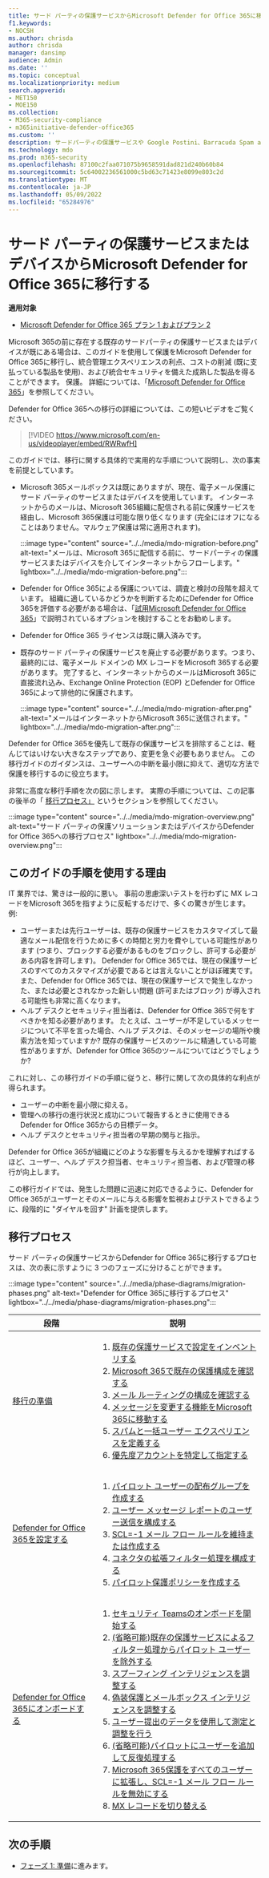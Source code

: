```yaml
---
title: サード パーティの保護サービスからMicrosoft Defender for Office 365に移行する
f1.keywords:
- NOCSH
ms.author: chrisda
author: chrisda
manager: dansimp
audience: Admin
ms.date: ''
ms.topic: conceptual
ms.localizationpriority: medium
search.appverid:
- MET150
- MOE150
ms.collection:
- M365-security-compliance
- m365initiative-defender-office365
ms.custom: ''
description: サードパーティの保護サービスや Google Postini、Barracuda Spam and Virus Firewall、Cisco IronPort などのデバイスから保護をMicrosoft Defender for Office 365に移行する正しい方法について説明します。
ms.technology: mdo
ms.prod: m365-security
ms.openlocfilehash: 87100c2faa071075b9658591dad821d240b60b84
ms.sourcegitcommit: 5c64002236561000c5bd63c71423e8099e803c2d
ms.translationtype: MT
ms.contentlocale: ja-JP
ms.lasthandoff: 05/09/2022
ms.locfileid: "65284976"
---
```

# <a name="migrate-from-a-third-party-protection-service-or-device-to-microsoft-defender-for-office-365"></a>サード パーティの保護サービスまたはデバイスからMicrosoft Defender for Office 365に移行する

**適用対象**
- [Microsoft Defender for Office 365 プラン 1 およびプラン 2](defender-for-office-365.md)

Microsoft 365の前に存在する既存のサードパーティの保護サービスまたはデバイスが既にある場合は、このガイドを使用して保護をMicrosoft Defender for Office 365に移行し、統合管理エクスペリエンスの利点、コストの削減 (既に支払っている製品を使用)、および統合セキュリティを備えた成熟した製品を得ることができます。 保護。 詳細については、「[Microsoft Defender for Office 365](https://www.microsoft.com/security/business/threat-protection/office-365-defender)」を参照してください。

Defender for Office 365への移行の詳細については、この短いビデオをご覧ください。
> [!VIDEO https://www.microsoft.com/en-us/videoplayer/embed/RWRwfH]

このガイドでは、移行に関する具体的で実用的な手順について説明し、次の事実を前提としています。

- Microsoft 365メールボックスは既にありますが、現在、電子メール保護にサード パーティのサービスまたはデバイスを使用しています。 インターネットからのメールは、Microsoft 365組織に配信される前に保護サービスを経由し、Microsoft 365保護は可能な限り低くなります (完全にはオフになることはありません。マルウェア保護は常に適用されます)。

  :::image type="content" source="../../media/mdo-migration-before.png" alt-text="メールは、Microsoft 365に配信する前に、サードパーティの保護サービスまたはデバイスを介してインターネットからフローします。" lightbox="../../media/mdo-migration-before.png":::

- Defender for Office 365による保護については、調査と検討の段階を超えています。 組織に適しているかどうかを判断するためにDefender for Office 365を評価する必要がある場合は、「[試用Microsoft Defender for Office 365](try-microsoft-defender-for-office-365.md)」で説明されているオプションを検討することをお勧めします。

- Defender for Office 365 ライセンスは既に購入済みです。

- 既存のサード パーティの保護サービスを廃止する必要があります。つまり、最終的には、電子メール ドメインの MX レコードをMicrosoft 365する必要があります。 完了すると、インターネットからのメールはMicrosoft 365に直接流れ込み、Exchange Online Protection (EOP) とDefender for Office 365によって排他的に保護されます。

  :::image type="content" source="../../media/mdo-migration-after.png" alt-text="メールはインターネットからMicrosoft 365に送信されます。" lightbox="../../media/mdo-migration-after.png":::

Defender for Office 365を優先して既存の保護サービスを排除することは、軽んじてはいけない大きなステップであり、変更を急ぐ必要もありません。 この移行ガイドのガイダンスは、ユーザーへの中断を最小限に抑えて、適切な方法で保護を移行するのに役立ちます。

非常に高度な移行手順を次の図に示します。 実際の手順については、この記事の後半の「 [移行プロセス」](#the-migration-process) というセクションを参照してください。

:::image type="content" source="../../media/mdo-migration-overview.png" alt-text="サード パーティの保護ソリューションまたはデバイスからDefender for Office 365への移行プロセス" lightbox="../../media/mdo-migration-overview.png":::

## <a name="why-use-the-steps-in-this-guide"></a>このガイドの手順を使用する理由

IT 業界では、驚きは一般的に悪い。 事前の思慮深いテストを行わずに MX レコードをMicrosoft 365を指すように反転するだけで、多くの驚きが生じます。 例:

- ユーザーまたは先行ユーザーは、既存の保護サービスをカスタマイズして最適なメール配信を行うために多くの時間と労力を費やしている可能性があります (つまり、ブロックする必要があるものをブロックし、許可する必要がある内容を許可します)。 Defender for Office 365では、現在の保護サービスのすべてのカスタマイズが必要であるとは言えないことがほぼ確実です。 また、Defender for Office 365では、現在の保護サービスで発生しなかった、または必要とされなかった新しい問題 (許可またはブロック) が導入される可能性も非常に高くなります。
- ヘルプ デスクとセキュリティ担当者は、Defender for Office 365で何をすべきかを知る必要があります。 たとえば、ユーザーが不足しているメッセージについて不平を言った場合、ヘルプ デスクは、そのメッセージの場所や検索方法を知っていますか? 既存の保護サービスのツールに精通している可能性がありますが、Defender for Office 365のツールについてはどうでしょうか?

これに対し、この移行ガイドの手順に従うと、移行に関して次の具体的な利点が得られます。

- ユーザーの中断を最小限に抑える。
- 管理への移行の進行状況と成功について報告するときに使用できるDefender for Office 365からの目標データ。
- ヘルプ デスクとセキュリティ担当者の早期の関与と指示。

Defender for Office 365が組織にどのような影響を与えるかを理解すればするほど、ユーザー、ヘルプ デスク担当者、セキュリティ担当者、および管理の移行が向上します。

この移行ガイドでは、発生した問題に迅速に対応できるように、Defender for Office 365がユーザーとそのメールに与える影響を監視およびテストできるように、段階的に "ダイヤルを回す" 計画を提供します。

## <a name="the-migration-process"></a>移行プロセス

サード パーティの保護サービスからDefender for Office 365に移行するプロセスは、次の表に示すように 3 つのフェーズに分けることができます。

:::image type="content" source="../../media/phase-diagrams/migration-phases.png" alt-text="Defender for Office 365に移行するプロセス" lightbox="../../media/phase-diagrams/migration-phases.png":::

|段階|説明|
|---|---|
|[移行の準備](migrate-to-defender-for-office-365-prepare.md)|<ol><li>[既存の保護サービスで設定をインベントリする](migrate-to-defender-for-office-365-prepare.md#inventory-the-settings-at-your-existing-protection-service)</li><li>[Microsoft 365で既存の保護構成を確認する](migrate-to-defender-for-office-365-prepare.md#check-your-existing-protection-configuration-in-microsoft-365)</li><li>[メール ルーティングの構成を確認する](migrate-to-defender-for-office-365-prepare.md#check-your-mail-routing-configuration)</li><li>[メッセージを変更する機能をMicrosoft 365に移動する](migrate-to-defender-for-office-365-prepare.md#move-features-that-modify-messages-into-microsoft-365)</li><li>[スパムと一括ユーザー エクスペリエンスを定義する](migrate-to-defender-for-office-365-prepare.md#define-spam-and-bulk-user-experiences)</li><li>[優先度アカウントを特定して指定する](migrate-to-defender-for-office-365-prepare.md#identify-and-designate-priority-accounts)</li></ol>|
|[Defender for Office 365を設定する](migrate-to-defender-for-office-365-setup.md)|<ol><li>[パイロット ユーザーの配布グループを作成する](migrate-to-defender-for-office-365-setup.md#step-1-create-distribution-groups-for-pilot-users)</li><li>[ユーザー メッセージ レポートのユーザー送信を構成する](migrate-to-defender-for-office-365-setup.md#step-2-configure-user-submission-for-user-message-reporting)</li><li>[SCL=-1 メール フロー ルールを維持または作成する](migrate-to-defender-for-office-365-setup.md#step-3-maintain-or-create-the-scl-1-mail-flow-rule)</li><li>[コネクタの拡張フィルター処理を構成する](migrate-to-defender-for-office-365-setup.md#step-4-configure-enhanced-filtering-for-connectors)</li><li>[パイロット保護ポリシーを作成する](migrate-to-defender-for-office-365-setup.md#step-5-create-pilot-protection-policies)</li></ol>|
|[Defender for Office 365にオンボードする](migrate-to-defender-for-office-365-onboard.md)|<ol><li>[セキュリティ Teamsのオンボードを開始する](migrate-to-defender-for-office-365-onboard.md#step-1-begin-onboarding-security-teams)</li><li>[(省略可能)既存の保護サービスによるフィルター処理からパイロット ユーザーを除外する](migrate-to-defender-for-office-365-onboard.md#step-2-optional-exempt-pilot-users-from-filtering-by-your-existing-protection-service)</li><li>[スプーフィング インテリジェンスを調整する](migrate-to-defender-for-office-365-onboard.md#step-3-tune-spoof-intelligence)</li><li>[偽装保護とメールボックス インテリジェンスを調整する](migrate-to-defender-for-office-365-onboard.md#step-4-tune-impersonation-protection-and-mailbox-intelligence)</li><li>[ユーザー提出のデータを使用して測定と調整を行う](migrate-to-defender-for-office-365-onboard.md#step-5-use-data-from-user-submissions-to-measure-and-adjust)</li><li>[(省略可能)パイロットにユーザーを追加して反復処理する](migrate-to-defender-for-office-365-onboard.md#step-6-optional-add-more-users-to-your-pilot-and-iterate)</li><li>[Microsoft 365保護をすべてのユーザーに拡張し、SCL=-1 メール フロー ルールを無効にする](migrate-to-defender-for-office-365-onboard.md#step-7-extend-microsoft-365-protection-to-all-users-and-turn-off-the-scl-1-mail-flow-rule)</li><li>[MX レコードを切り替える](migrate-to-defender-for-office-365-onboard.md#step-8-switch-your-mx-records)</li></ol>|

## <a name="next-step"></a>次の手順

- [フェーズ 1: 準備](migrate-to-defender-for-office-365-prepare.md)に進みます。
